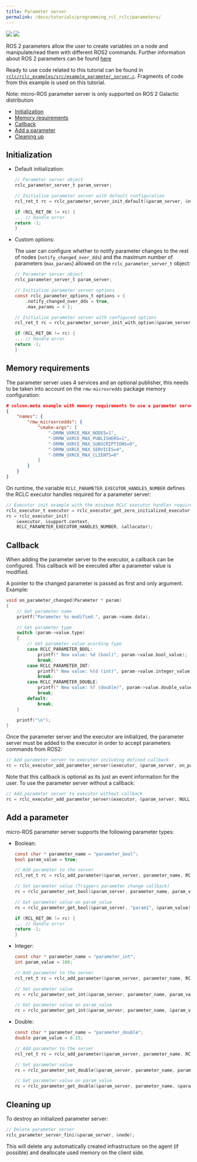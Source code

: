 ```yaml
---
title: Parameter server
permalink: /docs/tutorials/programming_rcl_rclc/parameters/
---
```


<img src="https://img.shields.io/badge/Written_for-Galactic-green" style="display:inline"/> <img src="https://img.shields.io/badge/Tested_on-Rolling-green" style="display:inline"/>
  
ROS 2 parameters allow the user to create variables on a node and manipulate/read them with different ROS2 commands. Further information about ROS 2 parameters can be found [here](https://docs.ros.org/en/galactic/Tutorials/Parameters/Understanding-ROS2-Parameters.html)

Ready to use code related to this tutorial can be found in [`rclc/rclc_examples/src/example_parameter_server.c`](https://github.com/ros2/rclc/blob/master/rclc_examples/src/example_parameter_server.c). Fragments of code from this example is used on this tutorial.

Note: micro-ROS parameter server is only supported on ROS 2 Galactic distribution

- [Initialization](#initialization)
- [Memory requirements](#memory-requirements)
- [Callback](#callback)
- [Add a parameter](#add-a-parameter)
- [Cleaning up](#cleaning-up)

## Initialization

- Default initialization:
    ```c
    // Parameter server object
    rclc_parameter_server_t param_server;

    // Initialize parameter server with default configuration
    rcl_ret_t rc = rclc_parameter_server_init_default(&param_server, &node);

    if (RCL_RET_OK != rc) {
    ... // Handle error
    return -1;
    }
    ```

- Custom options:

    The user can configure whether to notify parameter changes to the rest of nodes (`notify_changed_over_dds`) and the maximum number of parameters (`max_params`) allowed on the `rclc_parameter_server_t` object:

    ```c
    // Parameter server object
    rclc_parameter_server_t param_server;

    // Initialize parameter server options
    const rclc_parameter_options_t options = {
        .notify_changed_over_dds = true,
        .max_params = 4 };

    // Initialize parameter server with configured options
    rcl_ret_t rc = rclc_parameter_server_init_with_option(&param_server, &node, &options);

    if (RCL_RET_OK != rc) {
    ... // Handle error
    return -1;
    }
    ```

## Memory requirements

The parameter server uses 4 services and an optional publisher, this needs to be taken into account on the `rmw-microxredds` package memory configuration:

```json
# colcon.meta example with memory requirements to use a parameter server
{
    "names": {
        "rmw_microxrcedds": {
            "cmake-args": [
                "-DRMW_UXRCE_MAX_NODES=1",
                "-DRMW_UXRCE_MAX_PUBLISHERS=1",
                "-DRMW_UXRCE_MAX_SUBSCRIPTIONS=0",
                "-DRMW_UXRCE_MAX_SERVICES=4",
                "-DRMW_UXRCE_MAX_CLIENTS=0"
            ]
        }
    }
}
```

On runtime, the variable `RCLC_PARAMETER_EXECUTOR_HANDLES_NUMBER` defines the RCLC executor handles required for a parameter server:

```c
// Executor init example with the minimum RCLC executor handles required
rclc_executor_t executor = rclc_executor_get_zero_initialized_executor();
rc = rclc_executor_init(
    &executor, &support.context,
    RCLC_PARAMETER_EXECUTOR_HANDLES_NUMBER, &allocator);
```

## Callback

When adding the parameter server to the executor, a callback can be configured.
This callback will be executed after a parameter value is modified.

A pointer to the changed parameter is passed as first and only argument. Example:
```c
void on_parameter_changed(Parameter * param)
{
    // Get parameter name
    printf("Parameter %s modified.", param->name.data);

    // Get parameter type
    switch (param->value.type)
    {
        // Get parameter value acording type
        case RCLC_PARAMETER_BOOL:
            printf(" New value: %d (bool)", param->value.bool_value);
            break;
        case RCLC_PARAMETER_INT:
            printf(" New value: %ld (int)", param->value.integer_value);
            break;
        case RCLC_PARAMETER_DOUBLE:
            printf(" New value: %f (double)", param->value.double_value);
            break;
        default:
            break;
    }

    printf("\n");
}
```
Once the parameter server and the executor are initialized, the parameter server must be added to the executor in order to accept parameters commands from ROS2:
```c
// Add parameter server to executor including defined callback
rc = rclc_executor_add_parameter_server(&executor, &param_server, on_parameter_changed);
```

Note that this callback is optional as its just an event information for the user. To use the parameter server without a callback:
```c
// Add parameter server to executor without callback
rc = rclc_executor_add_parameter_server(&executor, &param_server, NULL);
```

## Add a parameter

micro-ROS parameter server supports the following parameter types:

- Boolean:
    ```c
    const char * parameter_name = "parameter_bool";
    bool param_value = true;

    // Add parameter to the server
    rcl_ret_t rc = rclc_add_parameter(&param_server, parameter_name, RCLC_PARAMETER_BOOL);

    // Set parameter value (Triggers parameter change callback)
    rc = rclc_parameter_set_bool(&param_server, parameter_name, param_value);

    // Get parameter value on param_value
    rc = rclc_parameter_get_bool(&param_server, "param1", &param_value);

    if (RCL_RET_OK != rc) {
    ... // Handle error
    return -1;
    }
    ```

- Integer:
    ```c
    const char * parameter_name = "parameter_int";
    int param_value = 100;

    // Add parameter to the server
    rcl_ret_t rc = rclc_add_parameter(&param_server, parameter_name, RCLC_PARAMETER_INT);

    // Set parameter value
    rc = rclc_parameter_set_int(&param_server, parameter_name, param_value);

    // Get parameter value on param_value
    rc = rclc_parameter_get_int(&param_server, parameter_name, &param_value);
    ```

- Double:
    ```c
    const char * parameter_name = "parameter_double";
    double param_value = 0.15;

    // Add parameter to the server
    rcl_ret_t rc = rclc_add_parameter(&param_server, parameter_name, RCLC_PARAMETER_DOUBLE);

    // Set parameter value
    rc = rclc_parameter_set_double(&param_server, parameter_name, param_value);

    // Get parameter value on param_value
    rc = rclc_parameter_get_double(&param_server, parameter_name, &param_value);
    ```
 
## Cleaning up

To destroy an initialized parameter server:

```c
// Delete parameter server
rclc_parameter_server_fini(&param_server, &node);
```

This will delete any automatically created infrastructure on the agent (if possible) and deallocate used memory on the client side.